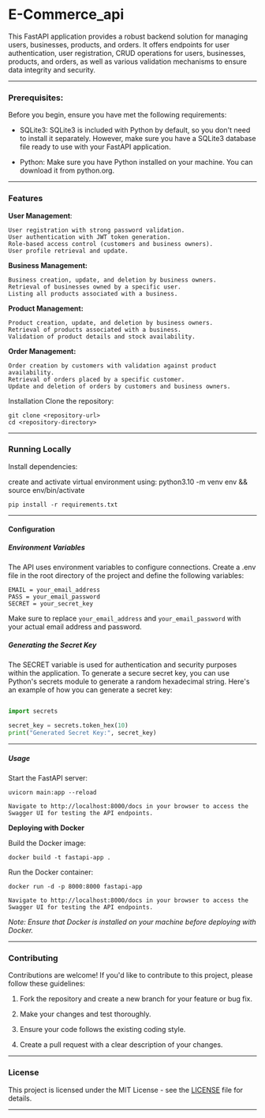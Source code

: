 # E-Commerce_api

This FastAPI application provides a robust backend solution for managing users, businesses, products, and orders. It offers endpoints for user authentication, user registration, CRUD operations for users, businesses, products, and orders, as well as various validation mechanisms to ensure data integrity and security.

---

### Prerequisites:

Before you begin, ensure you have met the following requirements:

- SQLite3: SQLite3 is included with Python by default, so you don't need to install it separately. However, make sure you have a SQLite3 database file ready to use with your FastAPI application.

- Python: Make sure you have Python installed on your machine. You can download it from python.org.
  
---  

### Features

**User Management**:

    User registration with strong password validation.
    User authentication with JWT token generation.
    Role-based access control (customers and business owners).
    User profile retrieval and update.
**Business Management:**

    Business creation, update, and deletion by business owners.
    Retrieval of businesses owned by a specific user.
    Listing all products associated with a business.
**Product Management:**

    Product creation, update, and deletion by business owners.
    Retrieval of products associated with a business.
    Validation of product details and stock availability.
**Order Management:**

    Order creation by customers with validation against product availability.
    Retrieval of orders placed by a specific customer.
    Update and deletion of orders by customers and business owners.

Installation
    Clone the repository:

    git clone <repository-url>
    cd <repository-directory>

---

### Running Locally
Install dependencies:

create and activate virtual environment using:
    python3.10 -m venv env && source env/bin/activate

    pip install -r requirements.txt

---

#### Configuration

##### Environment Variables

The API uses environment variables to configure connections. Create a .env file in the root directory of the project and define the following variables:

    EMAIL = your_email_address
    PASS = your_email_password
    SECRET = your_secret_key

Make sure to replace `your_email_address` and `your_email_password` with your actual email address and password.

##### Generating the Secret Key

The SECRET variable is used for authentication and security purposes within the application. To generate a secure secret key, you can use Python's secrets module to generate a random hexadecimal string. Here's an example of how you can generate a secret key:

```python

import secrets

secret_key = secrets.token_hex(10)
print("Generated Secret Key:", secret_key)


```

---

##### Usage
Start the FastAPI server:

    uvicorn main:app --reload

    Navigate to http://localhost:8000/docs in your browser to access the Swagger UI for testing the API endpoints.

**Deploying with Docker**


Build the Docker image:

    docker build -t fastapi-app .

Run the Docker container:

    docker run -d -p 8000:8000 fastapi-app

    Navigate to http://localhost:8000/docs in your browser to access the Swagger UI for testing the API endpoints.

*Note: Ensure that Docker is installed on your machine before deploying with Docker.*

---

### Contributing

Contributions are welcome! If you'd like to contribute to this project, please follow these guidelines:

1. Fork the repository and create a new branch for your feature or bug fix.

2. Make your changes and test thoroughly.

3. Ensure your code follows the existing coding style.

4. Create a pull request with a clear description of your changes.

---

### License

This project is licensed under the MIT License - see the [LICENSE](https://github.com/odoh-tc/repo/blob/main/LICENSE) file for details.

---